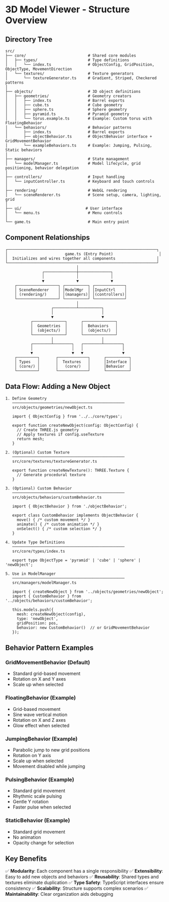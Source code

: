 # 3D Model Viewer - Structure Overview

## Directory Tree

```
src/
├── core/                           # Shared core modules
│   ├── types/                      # Type definitions
│   │   └── index.ts                # ObjectConfig, GridPosition, ObjectType, MovementDirection
│   └── textures/                   # Texture generators
│       └── textureGenerator.ts     # Gradient, Striped, Checkered patterns
│
├── objects/                        # 3D object definitions
│   ├── geometries/                 # Geometry creators
│   │   ├── index.ts                # Barrel exports
│   │   ├── cube.ts                 # Cube geometry
│   │   ├── sphere.ts               # Sphere geometry
│   │   ├── pyramid.ts              # Pyramid geometry
│   │   └── torus.example.ts        # Example: Custom torus with FloatingBehavior
│   └── behaviors/                  # Behavior patterns
│       ├── index.ts                # Barrel exports
│       ├── objectBehavior.ts       # ObjectBehavior interface + GridMovementBehavior
│       └── exampleBehaviors.ts     # Example: Jumping, Pulsing, Static behaviors
│
├── managers/                       # State management
│   └── modelManager.ts             # Model lifecycle, grid positioning, behavior delegation
│
├── controllers/                    # Input handling
│   └── inputController.ts          # Keyboard and touch controls
│
├── rendering/                      # WebGL rendering
│   └── sceneRenderer.ts            # Scene setup, camera, lighting, grid
│
├── ui/                            # User interface
│   └── menu.ts                     # Menu controls
│
└── game.ts                         # Main entry point
```

## Component Relationships

```
┌─────────────────────────────────────────────────────────────────┐
│                         game.ts (Entry Point)                    │
│  Initializes and wires together all components                  │
└─────────────────────────────────────────────────────────────────┘
                               │
                ┌──────────────┼──────────────┐
                │              │              │
                ▼              ▼              ▼
    ┌──────────────────┐ ┌──────────┐ ┌─────────────┐
    │ SceneRenderer    │ │ModelMgr  │ │InputCtrl    │
    │ (rendering/)     │ │(managers)│ │(controllers)│
    └──────────────────┘ └──────────┘ └─────────────┘
                               │
                    ┌──────────┴──────────┐
                    │                     │
                    ▼                     ▼
           ┌──────────────┐      ┌──────────────┐
           │  Geometries  │      │  Behaviors   │
           │  (objects/)  │      │  (objects/)  │
           └──────────────┘      └──────────────┘
                    │                     │
           ┌────────┴────────┐   ┌────────┴────────┐
           │                 │   │                 │
           ▼                 ▼   ▼                 ▼
    ┌─────────┐       ┌─────────────┐      ┌──────────┐
    │ Types   │       │  Textures   │      │Interface │
    │ (core/) │       │   (core/)   │      │Behavior  │
    └─────────┘       └─────────────┘      └──────────┘
```

## Data Flow: Adding a New Object

```
1. Define Geometry
   ─────────────────────────────────────────────────
   src/objects/geometries/newObject.ts
   
   import { ObjectConfig } from '../../core/types';
   
   export function createNewObject(config: ObjectConfig) {
     // Create THREE.js geometry
     // Apply textures if config.useTexture
     return mesh;
   }

2. (Optional) Custom Texture
   ─────────────────────────────────────────────────
   src/core/textures/textureGenerator.ts
   
   export function createNewTexture(): THREE.Texture {
     // Generate procedural texture
   }

3. (Optional) Custom Behavior
   ─────────────────────────────────────────────────
   src/objects/behaviors/customBehavior.ts
   
   import { ObjectBehavior } from './objectBehavior';
   
   export class CustomBehavior implements ObjectBehavior {
     move() { /* custom movement */ }
     animate() { /* custom animation */ }
     onSelect() { /* custom selection */ }
   }

4. Update Type Definitions
   ─────────────────────────────────────────────────
   src/core/types/index.ts
   
   export type ObjectType = 'pyramid' | 'cube' | 'sphere' | 'newObject';

5. Use in ModelManager
   ─────────────────────────────────────────────────
   src/managers/modelManager.ts
   
   import { createNewObject } from '../objects/geometries/newObject';
   import { CustomBehavior } from '../objects/behaviors/customBehavior';
   
   this.models.push({
     mesh: createNewObject(config),
     type: 'newObject',
     gridPosition: pos,
     behavior: new CustomBehavior()  // or GridMovementBehavior
   });
```

## Behavior Pattern Examples

### GridMovementBehavior (Default)
- Standard grid-based movement
- Rotation on X and Y axes
- Scale up when selected

### FloatingBehavior (Example)
- Grid-based movement
- Sine wave vertical motion
- Rotation on X and Z axes
- Glow effect when selected

### JumpingBehavior (Example)
- Parabolic jump to new grid positions
- Rotation on Y axis
- Scale up when selected
- Movement disabled while jumping

### PulsingBehavior (Example)
- Standard grid movement
- Rhythmic scale pulsing
- Gentle Y rotation
- Faster pulse when selected

### StaticBehavior (Example)
- Standard grid movement
- No animation
- Opacity change for selection

## Key Benefits

✅ **Modularity**: Each component has a single responsibility
✅ **Extensibility**: Easy to add new objects and behaviors
✅ **Reusability**: Shared types and textures eliminate duplication
✅ **Type Safety**: TypeScript interfaces ensure consistency
✅ **Scalability**: Structure supports complex scenarios
✅ **Maintainability**: Clear organization aids debugging
